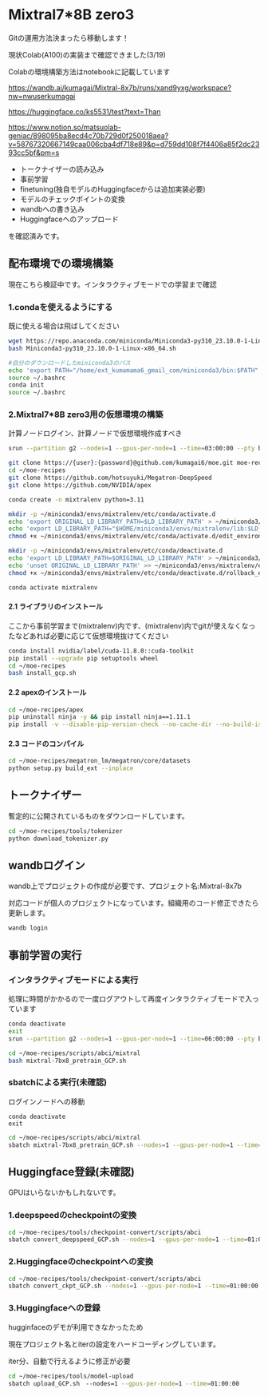 # Mixtral7*8B zero3
Gitの運用方法決まったら移動します！

現状Colab(A100)の実装まで確認できました(3/19)

Colabの環境構築方法はnotebookに記載しています

https://wandb.ai/kumagai/Mixtral-8x7b/runs/xand9yxg/workspace?nw=nwuserkumagai

https://huggingface.co/ks5531/test?text=Than

https://www.notion.so/matsuolab-geniac/898095ba8ecd4c70b729d0f250018aea?v=58767320667149caa006cba4df718e89&p=d759dd108f7f4406a85f2dc2393cc5bf&pm=s

* トークナイザーの読み込み
* 事前学習
* finetuning(独自モデルのHuggingfaceからは追加実装必要)
* モデルのチェックポイントの変換
* wandbへの書き込み
* Huggingfaceへのアップロード

を確認済みです。

## 配布環境での環境構築

現在こちら検証中です。インタラクティブモードでの学習まで確認

### 1.condaを使えるようにする
既に使える場合は飛ばしてください

```bash
wget https://repo.anaconda.com/miniconda/Miniconda3-py310_23.10.0-1-Linux-x86_64.sh
bash Miniconda3-py310_23.10.0-1-Linux-x86_64.sh

#自分のダウンロードしたminiconda3のパス
echo 'export PATH="/home/ext_kumamama6_gmail_com/miniconda3/bin:$PATH"' >> ~/.bashrc
source ~/.bashrc
conda init
source ~/.bashrc
```

### 2.Mixtral7*8B zero3用の仮想環境の構築

計算ノードログイン、計算ノードで仮想環境作成すべき
```bash
srun --partition g2 --nodes=1 --gpus-per-node=1 --time=03:00:00 --pty bash -i
```

```bash
git clone https://{user}:{password}@github.com/kumagai6/moe.git moe-recipes
cd ~/moe-recipes
git clone https://github.com/hotsuyuki/Megatron-DeepSpeed
git clone https://github.com/NVIDIA/apex
```

```bash
conda create -n mixtralenv python=3.11

mkdir -p ~/miniconda3/envs/mixtralenv/etc/conda/activate.d
echo 'export ORIGINAL_LD_LIBRARY_PATH=$LD_LIBRARY_PATH' > ~/miniconda3/envs/mixtralenv/etc/conda/activate.d/edit_environment_variable.sh
echo 'export LD_LIBRARY_PATH="$HOME/miniconda3/envs/mixtralenv/lib:$LD_LIBRARY_PATH"' >> ~/miniconda3/envs/mixtralenv/etc/conda/activate.d/edit_environment_variable.sh
chmod +x ~/miniconda3/envs/mixtralenv/etc/conda/activate.d/edit_environment_variable.sh

mkdir -p ~/miniconda3/envs/mixtralenv/etc/conda/deactivate.d
echo 'export LD_LIBRARY_PATH=$ORIGINAL_LD_LIBRARY_PATH' > ~/miniconda3/envs/mixtralenv/etc/conda/deactivate.d/rollback_environment_variable.sh
echo 'unset ORIGINAL_LD_LIBRARY_PATH' >> ~/miniconda3/envs/mixtralenv/etc/conda/deactivate.d/rollback_environment_variable.sh
chmod +x ~/miniconda3/envs/mixtralenv/etc/conda/deactivate.d/rollback_environment_variable.sh

conda activate mixtralenv
```

#### 2.1 ライブラリのインストール
ここから事前学習まで(mixtralenv)内です、(mixtralenv)内でgitが使えなくなったなどあれば必要に応じて仮想環境抜けてください

```bash
conda install nvidia/label/cuda-11.8.0::cuda-toolkit
pip install --upgrade pip setuptools wheel
cd ~/moe-recipes
bash install_gcp.sh
```

#### 2.2 apexのインストール
```bash
cd ~/moe-recipes/apex
pip uninstall ninja -y && pip install ninja==1.11.1
pip install -v --disable-pip-version-check --no-cache-dir --no-build-isolation --config-settings "--build-option=--cpp_ext" --config-settings "--build-option=--cuda_ext" ./
```

#### 2.3 コードのコンパイル
```bash
cd ~/moe-recipes/megatron_lm/megatron/core/datasets
python setup.py build_ext --inplace
```

## トークナイザー
暫定的に公開されているものをダウンロードしています。
```bash
cd ~/moe-recipes/tools/tokenizer
python download_tokenizer.py
```

## wandbログイン
wandb上でプロジェクトの作成が必要です、プロジェクト名:Mixtral-8x7b

対応コードが個人のプロジェクトになっています。組織用のコード修正できたら更新します。
```bash
wandb login
```
## 事前学習の実行

### インタラクティブモードによる実行
処理に時間がかかるので一度ログアウトして再度インタラクティブモードで入っています
```bash
conda deactivate
exit
srun --partition g2 --nodes=1 --gpus-per-node=1 --time=06:00:00 --pty bash -i
```

```bash
cd ~/moe-recipes/scripts/abci/mixtral
bash mixtral-7bx8_pretrain_GCP.sh
```

### sbatchによる実行(未確認)
ログインノードへの移動
```
conda deactivate
exit
```
```bash
cd ~/moe-recipes/scripts/abci/mixtral
sbatch mixtral-7bx8_pretrain_GCP.sh --nodes=1 --gpus-per-node=1 --time=06:00:00
```

## Huggingface登録(未確認)
GPUはいらないかもしれないです。
### 1.deepspeedのcheckpointの変換
```bash
cd ~/moe-recipes/tools/checkpoint-convert/scripts/abci
sbatch convert_deepspeed_GCP.sh --nodes=1 --gpus-per-node=1 --time=01:00:00
```
### 2.Huggingfaceのcheckpointへの変換
```bash
cd ~/moe-recipes/tools/checkpoint-convert/scripts/abci
sbatch convert_ckpt_GCP.sh --nodes=1 --gpus-per-node=1 --time=01:00:00
```
### 3.Huggingfaceへの登録
hugginfaceのデモが利用できなかったため

現在プロジェクト名とiterの設定をハードコーディングしています。

iter分、自動で行えるように修正が必要

```bash
cd ~/moe-recipes/tools/model-upload
sbatch upload_GCP.sh　--nodes=1 --gpus-per-node=1 --time=01:00:00
```

